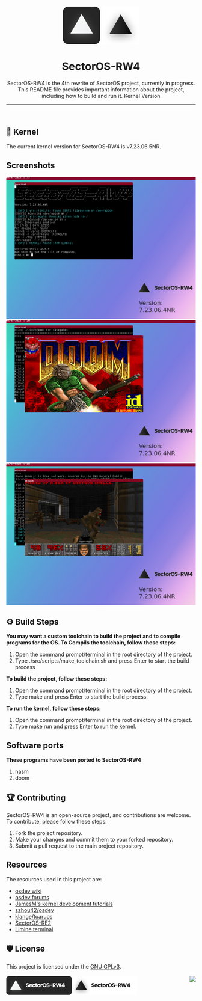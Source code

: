 <p align="CENTER">
    <img src="./assets/dark_l.png#gh-dark-mode-only">
    <img src="./assets/light_l.png#gh-light-mode-only">
    
</p>
 <h1 align="CENTER">SectorOS-RW4</h1>

<p align="CENTER">
SectorOS-RW4 is the 4th rewrite of SectorOS project, currently in progress. This README file provides important information about the project, including how to build and run it.
Kernel Version
</p>
<hr>
<br>


## 🧱 Kernel
The current kernel version for SectorOS-RW4 is v7.23.06.5NR.<br>

## Screenshots
<img src="./assets/Screenshot_01.jpg"></img>
<img src="./assets/Screenshot_02.jpg"></img>
<img src="./assets/Screenshot_03.jpg"></img>

## ⚙️ Build Steps

**You may want a custom toolchain to build the project and to compile programs for the OS. To Compils the toolchain, follow these steps:**

1. Open the command prompt/terminal in the root directory of the project.
2. Type ./src/scripts/make_toolchain.sh and press Enter to start the build process

**To build the project, follow these steps:**

1.  Open the command prompt/terminal in the root directory of the project.
2. Type make and press Enter to start the build process.

**To run the kernel, follow these steps:**
 
1. Open the command prompt/terminal in the root directory of the project.
2. Type make run and press Enter to run the kernel.

## Software ports

**These programs have been ported to SectorOS-RW4**
1. nasm
2. doom

## 🏆 Contributing

SectorOS-RW4 is an open-source project, and contributions are welcome. To contribute, please follow these steps:

1. Fork the project repository.
2. Make your changes and commit them to your forked repository.
3. Submit a pull request to the main project repository.

## Resources

The resources used in this project are:

* [osdev wiki](https://wiki.osdev.org)
* [osdev forums](https://forum.osdev.org)
* [JamesM's kernel development tutorials](http://www.jamesmolloy.co.uk/tutorial_html/)
* [szhou42/osdev](https://github.com/szhou42/osdev)
* [klange/toaruos](https://github.com/klange/toaruos)
* [SectorOS-RE2](https://github.com/arun007coder/SectorOS-RE2)
* [Limine terminal](https://github.com/ilobilo/limine-terminal)

## 🛡️ License

This project is licensed under the [GNU GPLv3](../COPYING). 
<br><br></img>
<img align="right" src="https://www.gnu.org/graphics/gplv3-with-text-136x68.png"></img>
<img align="left" height="50" src="./assets/dark_xl.png#gh-dark-mode-only">
<img align="left" height="50" src="./assets/light_xl.png#gh-light-mode-only">
